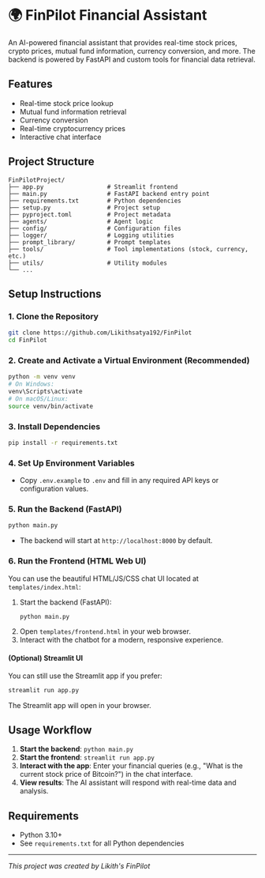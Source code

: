 # 🌍 FinPilot Financial Assistant

An AI-powered financial assistant that provides real-time stock prices, crypto prices, mutual fund information, currency conversion, and more. The backend is powered by FastAPI and custom tools for financial data retrieval.

## Features
- Real-time stock price lookup
- Mutual fund information retrieval
- Currency conversion
- Real-time cryptocurrency prices
- Interactive chat interface

## Project Structure
```
FinPilotProject/
├── app.py                  # Streamlit frontend
├── main.py                 # FastAPI backend entry point
├── requirements.txt        # Python dependencies
├── setup.py                # Project setup
├── pyproject.toml          # Project metadata
├── agents/                 # Agent logic
├── config/                 # Configuration files
├── logger/                 # Logging utilities
├── prompt_library/         # Prompt templates
├── tools/                  # Tool implementations (stock, currency, etc.)
├── utils/                  # Utility modules
└── ...
```

## Setup Instructions

### 1. Clone the Repository
```sh
git clone https://github.com/Likithsatya192/FinPilot
cd FinPilot
```

### 2. Create and Activate a Virtual Environment (Recommended)
```sh
python -m venv venv
# On Windows:
venv\Scripts\activate
# On macOS/Linux:
source venv/bin/activate
```

### 3. Install Dependencies
```sh
pip install -r requirements.txt
```

### 4. Set Up Environment Variables
- Copy `.env.example` to `.env` and fill in any required API keys or configuration values.

### 5. Run the Backend (FastAPI)
```sh
python main.py
```
- The backend will start at `http://localhost:8000` by default.


### 6. Run the Frontend (HTML Web UI)

You can use the beautiful HTML/JS/CSS chat UI located at `templates/index.html`:

1. Start the backend (FastAPI):
   ```sh
   python main.py
   ```
2. Open `templates/frontend.html` in your web browser.
3. Interact with the chatbot for a modern, responsive experience.

#### (Optional) Streamlit UI
You can still use the Streamlit app if you prefer:
```sh
streamlit run app.py
```
The Streamlit app will open in your browser.

## Usage Workflow
1. **Start the backend**: `python main.py`
2. **Start the frontend**: `streamlit run app.py`
3. **Interact with the app**: Enter your financial queries (e.g., "What is the current stock price of Bitcoin?") in the chat interface.
4. **View results**: The AI assistant will respond with real-time data and analysis.

## Requirements
- Python 3.10+
- See `requirements.txt` for all Python dependencies

---
*This project was created by Likith's FinPilot*
